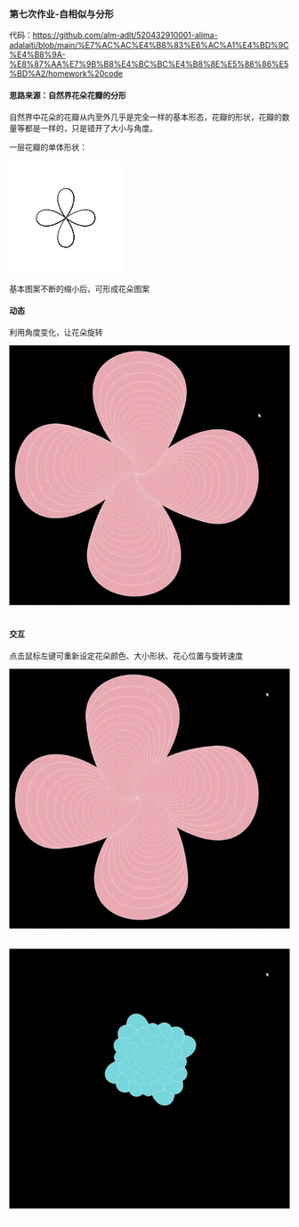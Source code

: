 ### 第七次作业-自相似与分形

代码：https://github.com/alm-adlt/520432910001-alima-adalaiti/blob/main/%E7%AC%AC%E4%B8%83%E6%AC%A1%E4%BD%9C%E4%B8%9A-%E8%87%AA%E7%9B%B8%E4%BC%BC%E4%B8%8E%E5%88%86%E5%BD%A2/homework%20code

#### 思路来源：自然界花朵花瓣的分形
自然界中花朵的花瓣从内至外几乎是完全一样的基本形态，花瓣的形状，花瓣的数量等都是一样的，只是错开了大小与角度。

一层花瓣的单体形状：

![](https://github.com/alm-adlt/homework/blob/main/image/%E5%B1%8F%E5%B9%95%E6%88%AA%E5%9B%BE%202021-11-03%20145248.jpg)

基本图案不断的缩小后，可形成花朵图案

#### 动态
利用角度变化，让花朵旋转

![](https://github.com/alm-adlt/homework/blob/main/image/homework_fkower%202021-11-03%2014-33-12%2000_00_01-00_00_04.gif)

#### 交互
点击鼠标左键可重新设定花朵颜色、大小形状、花心位置与旋转速度

![](https://github.com/alm-adlt/homework/blob/main/image/homework_fkower%202021-11-03%2014-33-12%2000_00_04-00_00_09.gif)

![](https://github.com/alm-adlt/homework/blob/main/image/homework_fkower%202021-11-03%2014-33-12%2000_00_12-00_00_20.gif)
